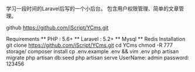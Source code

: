  学习一段时间的Laravel后写的一个小后台。
包含用户权限管理、简单的文章管理。

 github
https://github.com/iScript/YCms.git

 Requirements
** PHP : 5.6+
** Laravel : 5.2+
** Mysql
** Redis
Installation
git clone https://github.com/iScript/YCms.git
cd YCms
chmod -R 777 storage/
composer install
cp .env.example .env && vim .env
php artisan migrate
php artisan db:seed
php artisan serve
UserName: admin
password: 123456